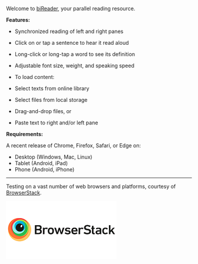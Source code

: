 Welcome to [biReader](http://bireader.com), your parallel reading resource.  
  
**Features:**

*   Synchronized reading of left and right panes
*   Click on or tap a sentence to hear it read aloud
*   Long-click or long-tap a word to see its definition
*   Adjustable font size, weight, and speaking speed
*   To load content:

*   Select texts from online library
*   Select files from local storage
*   Drag-and-drop files, or
*   Paste text to right and/or left pane

**Requirements:**  

A recent release of Chrome, Firefox, Safari, or Edge on:

*   Desktop (Windows, Mac, Linux)
*   Tablet (Android, iPad)
*   Phone (Android, iPhone)
---
Testing on a vast number of web browsers and platforms, courtesy of [BrowserStack](http://browserstack.com/).

[![BrowserStack](https://github.com/code-read/biReader/blob/master/img/browserstack-logo-300x158.png)](http://browserstack.com/)

